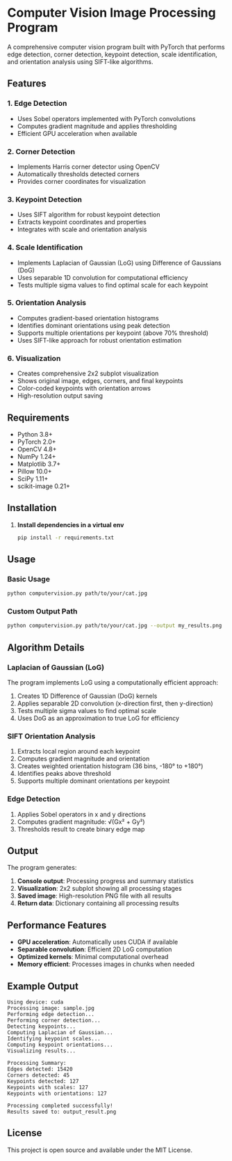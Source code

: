 # Computer Vision Image Processing Program

A comprehensive computer vision program built with PyTorch that performs edge detection, corner detection, keypoint detection, scale identification, and orientation analysis using SIFT-like algorithms.

## Features

### 1. Edge Detection
- Uses Sobel operators implemented with PyTorch convolutions
- Computes gradient magnitude and applies thresholding
- Efficient GPU acceleration when available

### 2. Corner Detection
- Implements Harris corner detector using OpenCV
- Automatically thresholds detected corners
- Provides corner coordinates for visualization

### 3. Keypoint Detection
- Uses SIFT algorithm for robust keypoint detection
- Extracts keypoint coordinates and properties
- Integrates with scale and orientation analysis

### 4. Scale Identification
- Implements Laplacian of Gaussian (LoG) using Difference of Gaussians (DoG)
- Uses separable 1D convolution for computational efficiency
- Tests multiple sigma values to find optimal scale for each keypoint

### 5. Orientation Analysis
- Computes gradient-based orientation histograms
- Identifies dominant orientations using peak detection
- Supports multiple orientations per keypoint (above 70% threshold)
- Uses SIFT-like approach for robust orientation estimation

### 6. Visualization
- Creates comprehensive 2x2 subplot visualization
- Shows original image, edges, corners, and final keypoints
- Color-coded keypoints with orientation arrows
- High-resolution output saving

## Requirements

- Python 3.8+
- PyTorch 2.0+
- OpenCV 4.8+
- NumPy 1.24+
- Matplotlib 3.7+
- Pillow 10.0+
- SciPy 1.11+
- scikit-image 0.21+

## Installation

1. **Install dependencies in a virtual env**
   ```bash
   pip install -r requirements.txt
   ```

## Usage

### Basic Usage
```bash
python computervision.py path/to/your/cat.jpg
```

### Custom Output Path
```bash
python computervision.py path/to/your/cat.jpg --output my_results.png
```


## Algorithm Details

### Laplacian of Gaussian (LoG)
The program implements LoG using a computationally efficient approach:
1. Creates 1D Difference of Gaussian (DoG) kernels
2. Applies separable 2D convolution (x-direction first, then y-direction)
3. Tests multiple sigma values to find optimal scale
4. Uses DoG as an approximation to true LoG for efficiency

### SIFT Orientation Analysis
1. Extracts local region around each keypoint
2. Computes gradient magnitude and orientation
3. Creates weighted orientation histogram (36 bins, -180° to +180°)
4. Identifies peaks above threshold
5. Supports multiple dominant orientations per keypoint

### Edge Detection
1. Applies Sobel operators in x and y directions
2. Computes gradient magnitude: √(Gx² + Gy²)
3. Thresholds result to create binary edge map

## Output

The program generates:
1. **Console output**: Processing progress and summary statistics
2. **Visualization**: 2x2 subplot showing all processing stages
3. **Saved image**: High-resolution PNG file with all results
4. **Return data**: Dictionary containing all processing results

## Performance Features

- **GPU acceleration**: Automatically uses CUDA if available
- **Separable convolution**: Efficient 2D LoG computation
- **Optimized kernels**: Minimal computational overhead
- **Memory efficient**: Processes images in chunks when needed

## Example Output

```
Using device: cuda
Processing image: sample.jpg
Performing edge detection...
Performing corner detection...
Detecting keypoints...
Computing Laplacian of Gaussian...
Identifying keypoint scales...
Computing keypoint orientations...
Visualizing results...

Processing Summary:
Edges detected: 15420
Corners detected: 45
Keypoints detected: 127
Keypoints with scales: 127
Keypoints with orientations: 127

Processing completed successfully!
Results saved to: output_result.png
```




## License

This project is open source and available under the MIT License.